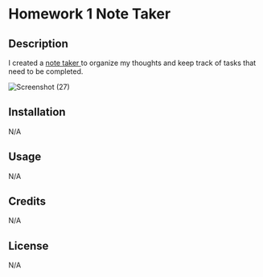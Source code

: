 # Homework 1 Note Taker

## Description

I created a <a href='https://pr-11-note-taker.onrender.com/notes' target='_target'> note taker </a> to organize my thoughts and keep track of tasks that need to be completed.

![Screenshot (27)](https://github.com/user-attachments/assets/5efee674-7ea5-4682-ada1-2c2fdd70c501)

## Installation

N/A

## Usage

N/A

## Credits

N/A

## License

N/A
